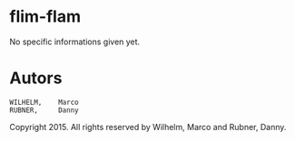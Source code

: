 # flim-flam

No specific informations given yet.

Autors
======

    WILHELM, 	Marco
    RUBNER,		Danny

Copyright 2015. All rights reserved by Wilhelm, Marco and Rubner, Danny.

